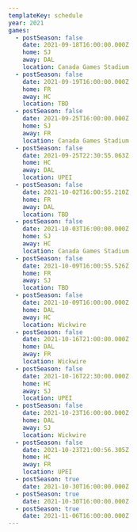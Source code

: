 ```yaml
---
templateKey: schedule
year: 2021
games:
  - postSeason: false
    date: 2021-09-18T16:00:00.000Z
    home: SJ
    away: DAL
    location: Canada Games Stadium
  - postSeason: false
    date: 2021-09-19T16:00:00.000Z
    home: FR
    away: HC
    location: TBD
  - postSeason: false
    date: 2021-09-25T16:00:00.000Z
    home: SJ
    away: FR
    location: Canada Games Stadium
  - postSeason: false
    date: 2021-09-25T22:30:55.063Z
    home: HC
    away: DAL
    location: UPEI
  - postSeason: false
    date: 2021-10-02T16:00:55.210Z
    home: FR
    away: DAL
    location: TBD
  - postSeason: false
    date: 2021-10-03T16:00:00.000Z
    home: SJ
    away: HC
    location: Canada Games Stadium
  - postSeason: false
    date: 2021-10-09T16:00:55.526Z
    home: FR
    away: SJ
    location: TBD
  - postSeason: false
    date: 2021-10-09T16:00:00.000Z
    home: DAL
    away: HC
    location: Wickwire
  - postSeason: false
    date: 2021-10-16T21:00:00.000Z
    home: DAL
    away: FR
    location: Wickwire
  - postSeason: false
    date: 2021-10-16T22:30:00.000Z
    home: HC
    away: SJ
    location: UPEI
  - postSeason: false
    date: 2021-10-23T16:00:00.000Z
    home: DAL
    away: SJ
    location: Wickwire
  - postSeason: false
    date: 2021-10-23T21:00:56.305Z
    home: HC
    away: FR
    location: UPEI
  - postSeason: true
    date: 2021-10-30T16:00:00.000Z
  - postSeason: true
    date: 2021-10-30T16:00:00.000Z
  - postSeason: true
    date: 2021-11-06T16:00:00.000Z
---
```

